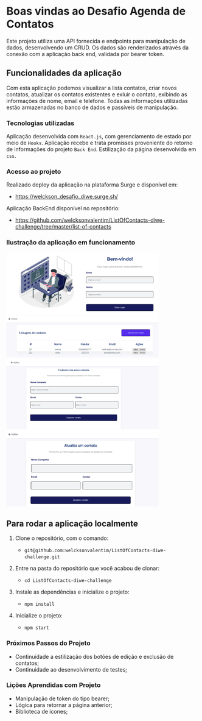 # Boas vindas ao Desafio Agenda de Contatos

Este projeto utiliza uma API fornecida e endpoints para manipulação de dados, desenvolvendo um CRUD. Os dados são renderizados através da conexão com a aplicação back end, validada por bearer token.

## Funcionalidades da aplicação

Com esta aplicação podemos visualizar a lista contatos, criar novos contatos, atualizar os contatos existentes e exluir o contato, exibindo as informações de nome, email e telefone.
Todas as informações utilizadas estão armazenadas no banco de dados e passíveis de manipulação.

### Tecnologias utilizadas

Aplicação desenvolvida com `React.js`, com gerenciamento de estado por meio de `Hooks`.
Aplicação recebe e trata promisses proveniente do retorno de informações do projeto `Back End`.
Estilização da página desenvolvida em `css`.

### Acesso ao projeto

Realizado deploy da aplicação na plataforma Surge e disponível em:
* https://welckson_desafio_diwe.surge.sh/

Aplicação BackEnd disponível no repositório:
* https://github.com/welcksonvalentim/ListOfContacts-diwe-challenge/tree/master/list-of-contacts


### Ilustração da aplicação em funcionamento

<img alt="Tela Login" width=400px src="src/Images/login.png" />
<img alt="Tela Lista de contados" width=400px src="src/Images/listOfContacts.png" />
<img alt="Tela Criação de contatos" width=400px src="src/Images/addContact.png" />
<img alt="Tela Edição de contatos" width=400px src="src/Images/editContact.png" />

## Para rodar a aplicação localmente

1. Clone o repositório, com o comando:
    * `git@github.com:welcksonvalentim/ListOfContacts-diwe-challenge.git`

2. Entre na pasta do repositório que você acabou de clonar:
    * `cd ListOfContacts-diwe-challenge`

3. Instale as dependências e inicialize o projeto:
    * `npm install`

4. Inicialize o projeto:
    * `npm start`

### Próximos Passos do Projeto

* Continuidade a estilização dos botões de edição e exclusão de contatos;
* Continuidade ao desenvolvimento de testes;

### Lições Aprendidas com Projeto

* Manipulação de token do tipo bearer;
* Lógica para retornar a página anterior;
* Biblioteca de icones;
